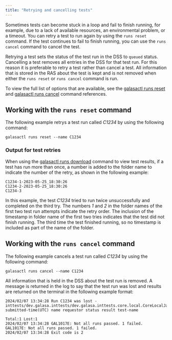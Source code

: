```yaml
---
title: "Retrying and cancelling tests"
---
```


Sometimes tests can become stuck in a loop and fail to finish running, for example, due to a lack of available resources, an environmental problem, or a timeout. You can retry a test to run again by using the `runs reset` command. If the test continues to fail to finish running, you can use the `runs cancel` command to cancel the test. 

Retrying a test sets the status of the test run in the DSS to `queued` status. Cancelling a test removes all entries in the DSS for that test run. For this reason it is preferable to retry a test rather than cancel a test. All information that is stored in the RAS about the test is kept and is not removed when either the `runs reset` or `runs cancel` command is run.


To view the full list of options that are available, see the [galasactl runs reset](../reference/cli-syntax/galasactl_runs_reset.md) and [galasactl runs cancel](../reference/cli-syntax/galasactl_runs_cancel.md) command references.


## Working with the `runs reset` command

The following example retrys a test run called _C1234_ by using the following command: 

```shell
galasactl runs reset --name C1234
```

### Output for test retries

When using the [galasactl runs download](./runs-download.md) command to view test results, if a test has run more than once, a number is added to the folder name to indicate the number of the retry, as shown in the following example:

```
C1234-1-2023-05-25_18:30:26
C1234-2-2023-05-25_18:30:26
C1234-3
```

In this example, the test _C1234_ tried to run twice unsuccessfully and completed on the third try. The numbers _1_ and _2_ in the folder names of the first two test run attempts indicate the retry order. The inclusion of the timestamp in folder name of the first two tries indicates that the test did not finish running. The third time the test finished running, so no timestamp is included as part of the name of the folder. 


## Working with the `runs cancel` command

The following example cancels a test run called _C1234_ by using the following command: 

```shell
galasactl runs cancel --name C1234
```

All information that is held in the DSS about the test run is removed. A message is returned in the log to say that the test run was lost and results are returned on the terminal in the following example format: 

```
2024/02/07 13:34:28 Run C1234 was lost - inttests/dev.galasa.inttests/dev.galasa.inttests.core.local.CoreLocalJava11Ubuntu
submitted-time(UTC) name requestor status result test-name

Total:1 Lost:1
2024/02/07 13:34:28 GAL1017E: Not all runs passed. 1 failed.
GAL1017E: Not all runs passed. 1 failed.
2024/02/07 13:34:28 Exit code is 2
```

